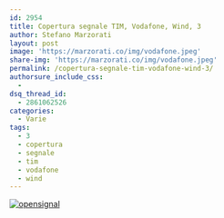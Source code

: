 ```yaml
---
id: 2954
title: Copertura segnale TIM, Vodafone, Wind, 3
author: Stefano Marzorati
layout: post
image: 'https://marzorati.co/img/vodafone.jpeg'
share-img: 'https://marzorati.co/img/vodafone.jpeg'
permalink: /copertura-segnale-tim-vodafone-wind-3/
authorsure_include_css:
  - 
dsq_thread_id:
  - 2861062526
categories:
  - Varie
tags:
  - 3
  - copertura
  - segnale
  - tim
  - vodafone
  - wind
---
```

[![opensignal](https://lh6.ggpht.com/5Vlpsx8ZjkfLeLHpiMI79vx7bjU0ca3plMMHLHH0FDTVZisOFFP1RAZCpCe6MWtN9w=w300)](http://opensignal.com/)